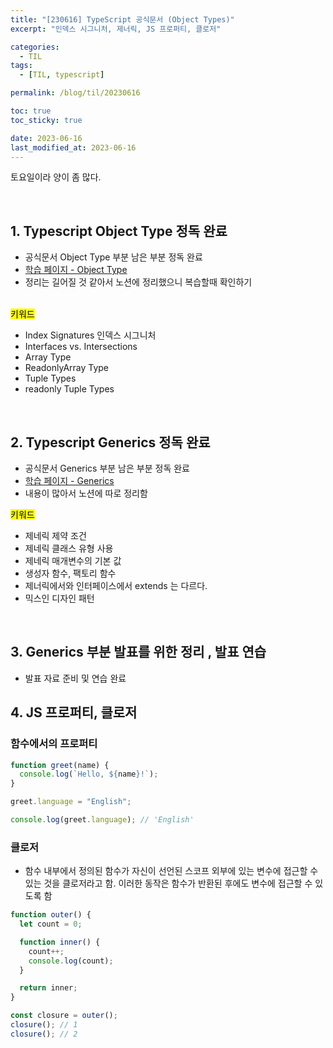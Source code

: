 ```yaml
---
title: "[230616] TypeScript 공식문서 (Object Types)"
excerpt: "인덱스 시그니처, 제너릭, JS 프로퍼티, 클로저"

categories:
  - TIL
tags:
  - [TIL, typescript]

permalink: /blog/til/20230616

toc: true
toc_sticky: true

date: 2023-06-16
last_modified_at: 2023-06-16
---
```


토요일이라 양이 좀 많다.

<br>

## 1. Typescript Object Type 정독 완료

- 공식문서 Object Type 부분 남은 부분 정독 완료
- [학습 페이지 - Object Type](https://www.typescriptlang.org/docs/handbook/2/objects.html)
- 정리는 길어질 것 같아서 노션에 정리했으니 복습할때 확인하기

<br>
<mark>키워드</mark> <br>

- Index Signatures 인덱스 시그니처
- Interfaces vs. Intersections
- Array Type
- ReadonlyArray Type
- Tuple Types
- readonly Tuple Types

<br>

## 2. Typescript Generics 정독 완료

- 공식문서 Generics 부분 남은 부분 정독 완료
- [학습 페이지 - Generics](https://www.typescriptlang.org/docs/handbook/2/generics.html)
- 내용이 많아서 노션에 따로 정리함

<mark>키워드</mark> <br>

- 제네릭 제약 조건
- 제네릭 클래스 유형 사용
- 제네릭 매개변수의 기본 값
- 생성자 함수, 팩토리 함수
- 제너릭에서와 인터페이스에서 extends 는 다르다.
- 믹스인 디자인 패턴

<br>

## 3. Generics 부분 발표를 위한 정리 , 발표 연습

- 발표 자료 준비 및 연습 완료

## 4. JS 프로퍼티, 클로저

### 함수에서의 프로퍼티

```javascript
function greet(name) {
  console.log(`Hello, ${name}!`);
}

greet.language = "English";

console.log(greet.language); // 'English'
```

### 클로저

- 함수 내부에서 정의된 함수가 자신이 선언된 스코프 외부에 있는 변수에 접근할 수 있는 것을 클로저라고 함. 이러한 동작은 함수가 반환된 후에도 변수에 접근할 수 있도록 함

```javascript
function outer() {
  let count = 0;

  function inner() {
    count++;
    console.log(count);
  }

  return inner;
}

const closure = outer();
closure(); // 1
closure(); // 2
```
